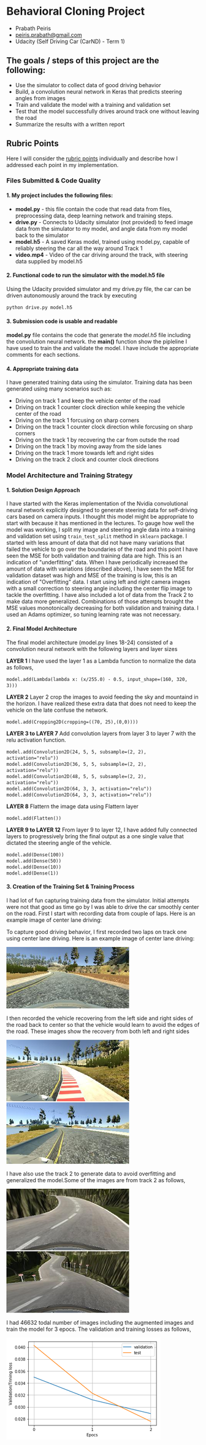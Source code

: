 # Behavioral Cloning Project
- Prabath Peiris
- peiris.prabath@gmail.com
- Udacity (Self Driving Car (CarND) - Term 1)



## The goals / steps of this project are the following:
* Use the simulator to collect data of good driving behavior
* Build, a convolution neural network in Keras that predicts steering angles from images
* Train and validate the model with a training and validation set
* Test that the model successfully drives around track one without leaving the road
* Summarize the results with a written report


## Rubric Points
 Here I will consider the [rubric points](https://review.udacity.com/#!/rubrics/432/view) individually and describe how I addressed each point in my implementation.


### Files Submitted & Code Quality

#### 1. My project includes the following files:


* **model.py** - this file contain the code that read data from files, preprocessing
data, deep learning network and training steps.
* **drive.py** - Connects to Udacity simulator (not provided) to feed image data from the simulator to my model, and angle data from my model back to the simulator
* **model.h5** - A saved Keras model, trained using model.py, capable of reliably steering the car all the way around Track 1
* **video.mp4** - Video of the car driving around the track, with steering data supplied by model.h5


#### 2. Functional code to run the simulator with the model.h5 file
Using the Udacity provided simulator and my drive.py file, the car can be driven autonomously around the track by executing
```sh
python drive.py model.h5
```


#### 3. Submission code is usable and readable

**model.py** file contains the code that generate the *model.h5* file including the convolution neural network.  the **main()** function show the pipleline I have used to train the and validate the model. I have include the appropriate comments for each sections.

#### 4. Appropriate training data

I have generated training data using the simulator. Training data has been generated using many scenarios such as:

- Driving on track 1 and keep the vehicle center of the road
- Driving on track 1 counter clock direction while keeping the vehicle center of the road
- Driving on the track 1 forcusing on sharp corners
- Driving on the track 1 counter clock direction while forcusing on sharp corners
- Driving on the track 1 by recovering the car from outsde the road
- Driving on the track 1 by moving away from the side lanes
- Driving on the track 1 more towards left and right sides
- Driving on the track 2 clock and counter clock directions


### Model Architecture and Training Strategy

#### 1. Solution Design Approach


I have started with the Keras implementation of the Nvidia convolutional neural network explicitly designed to generate steering data for self-driving cars based on camera inputs. I thought this model might be appropriate to start with because it has mentioned in the lectures. To gauge how well the model was working, I split my image and steering angle data into a training and validation set using `train_test_split` method in `sklearn` package. I started with less amount of data that did not have many variations that failed the vehicle to go over the boundaries of the road and this point I have seen the MSE for both validation and training data are high. This is an indication of "underfitting" data. When I have periodically increased the amount of data with variations (described above), I have seen the MSE for validation dataset was high and MSE of the training is low, this is an indication of "Overfitting" data. I start using left and right camera images with a small correction to steering angle including the center flip image to tackle the overfitting. I have also included a lot of data from the Track 2 to make data more generalized. Combinations of those attempts brought the MSE values monotonically decreasing for both validation and training data. I used an Adams optimizer, so tuning learning rate was not necessary.


#### 2. Final Model Architecture


The final model architecture (model.py lines 18-24) consisted of a convolution neural network with the following layers and layer sizes

**LAYER 1**
I have used the layer 1 as a Lambda function to normalize the data as follows,
```
model.add(Lambda(lambda x: (x/255.0) - 0.5, input_shape=(160, 320, 3)))
```

**LAYER 2**
Layer 2 crop the images to avoid feeding the sky and mountaind in the horizon. I have realized these extra data that does not need to keep the vehicle on the late confuse the network.

```
model.add(Cropping2D(cropping=((70, 25),(0,0))))
```

**LAYER 3 to LAYER 7**
Add convolution layers from layer 3 to layer 7 with the relu activation function.
```
model.add(Convolution2D(24, 5, 5, subsample=(2, 2), activation="relu"))
model.add(Convolution2D(36, 5, 5, subsample=(2, 2), activation="relu"))
model.add(Convolution2D(48, 5, 5, subsample=(2, 2), activation="relu"))
model.add(Convolution2D(64, 3, 3, activation="relu"))
model.add(Convolution2D(64, 3, 3, activation="relu"))
```
**LAYER 8**
Flattern the image data using Flattern layer
```
model.add(Flatten())
```

**LAYER 9 to LAYER 12**
From layer 9 to layer 12, I have added fully connected layers to progressively bring the final output as a one single value that dictated the steering angle of the vehicle.
```
model.add(Dense(100))
model.add(Dense(50))
model.add(Dense(10))
model.add(Dense(1))
```



#### 3. Creation of the Training Set & Training Process

I had lot of fun capturing training data from the simulator. Initial attempts were not that good as time go by I was able to drive the car smoothly center on the road. First I start with recording data from couple of laps. Here is an example image of center lane driving:




To capture good driving behavior, I first recorded two laps on track one using center lane driving. Here is an example image of center lane driving:

![center image](img/center_2018_03_06_16_58_25_256.jpg)

I then recorded the vehicle recovering from the left side and right sides of the road back to center so that the vehicle would learn to avoid the edges of the road. These images show the recovery from both left and right sides

![right](img/right_2018_03_06_23_15_29_302.jpg)
![right2](img/right_2018_03_06_23_15_40_288.jpg)

I have also use the track 2 to generate data to avoid overfitting and generalized the model.Some of the images are from track 2 as follows,

![c1](img/center_2018_03_06_23_36_34_787.jpg)
![c2](img/center_2018_03_06_23_34_49_579.jpg)

I had 46632 todal number of images including the augmented images and train the model for 3 epocs. The validation and training losses as follows,

![c2](img/loss.png)
